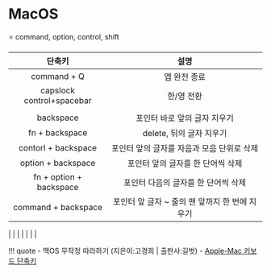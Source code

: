 # MacOS

:star: command, option, control, shift

|    단축키     |    설명     |
| :---------:  | :--------:  |
|  command + Q | 앱 완전 종료 |
| capslock <br> control+spacebar | 한/영 전환 |
| | |
| backspace | 포인터 바로 앞의 글자 지우기 | 
| fn + backspace | delete, 뒤의 글자 지우기 |
| contorl + backspace | 포인터 앞의 글자를 자음과 모음 단위로 삭제 |
| option + backspace | 포인터 앞의 글자를 한 단어씩 삭제 |
| fn + option + backspace | 포인터 다음의 글자를 한 단어씩 삭제 |
| command + backspace | 포인터 앞 글자 ~ 줄의 맨 앞까지 한 번에 지우기 |
| 
|
|
|
|
|
|



!!! quote
    - 맥OS 무작정 따라하기 (지은이:고경희 | 출판사:길벗)
    - [Apple-Mac 키보드 단축키](https://support.apple.com/ko-kr/HT201236)